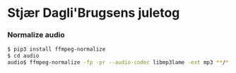 # Stjær Dagli'Brugsens juletog



### Normalize audio
```bash
$ pip3 install ffmpeg-normalize
$ cd audio
audio$ ffmpeg-normalize -fp -pr --audio-codec libmp3lame -ext mp3 **/*.mp3 --output-folder normalized
```